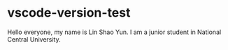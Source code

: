 # vscode-version-test
Hello everyone, my name is Lin Shao Yun.
I am a junior student in National Central University.